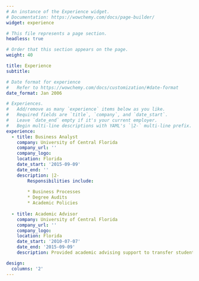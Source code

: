 ```yaml
---
# An instance of the Experience widget.
# Documentation: https://wowchemy.com/docs/page-builder/
widget: experience

# This file represents a page section.
headless: true

# Order that this section appears on the page.
weight: 40

title: Experience
subtitle:

# Date format for experience
#   Refer to https://wowchemy.com/docs/customization/#date-format
date_format: Jan 2006

# Experiences.
#   Add/remove as many `experience` items below as you like.
#   Required fields are `title`, `company`, and `date_start`.
#   Leave `date_end` empty if it's your current employer.
#   Begin multi-line descriptions with YAML's `|2-` multi-line prefix.
experience:
  - title: Business Analyst
    company: University of Central Florida
    company_url: ''
    company_logo: 
    location: Florida
    date_start: '2015-09-09'
    date_end: ''
    description: |2-
        Responsibilities include:
        
        * Business Processes
        * Degree Audits
        * Academic Policies
        
  - title: Academic Advisor
    company: University of Central Florida
    company_url: ''
    company_logo: 
    location: Florida
    date_start: '2010-07-07'
    date_end: '2015-09-09'
    description: Provided academic advising support to transfer students.

design:
  columns: '2'
---
```

